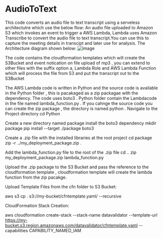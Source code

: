 # AudioToText
This code converts an audio file to text transcript using a serveless architectutre which use the below flow:
An audio file uploaded to Amazon S3 which invokes an event to trigger a AWS Lambda, Lambda uses Amazon Transcribe to convert the audio file to text transcript.You can use this to capture the meeting details in transcipt and later use for analysis. The Architecture diagram shown below:
![image](https://github.com/user-attachments/assets/eb7057dc-656c-4df0-b8e5-3c6d01c45c47)

The code contains the cloudformation templates which will create the S3Bucket and event notication on file upload of mp3 , you can extend to other files with the suffix option a, Lambda Role and  AWS Lambda Function which will process the file from S3 and put the transcript out to the S3Bucket 

The AWS Lambda code is written in Python and the source code is available in the Python folder , this is pacakaged as a zip packagae with the dependency. The code uses boto3 . Python folder contain the Lambdacode in the file named lambda_function.py . If you cahnge the source code you can create the zip package , the directory is named python . Navigate to the Project directory cd Python

Create a new directory named package install the boto3 dependency mkdir package pip install --target ./package boto3

Create a .zip file with the installed libraries at the root project cd package zip -r ../my_deployment_package.zip .

Add the lambda_function.py file to the root of the .zip file cd .. zip my_deployment_package.zip lambda_function.py

Upload the .zip package to the S3 Bucket and pass the reference to the cloudformation template , cloudformation template will create the lambda function from the zip pacakge.

Upload Template Files from the cfn folder to S3 Bucket:

aws s3 cp . s3://my-bucket/cfntemplate.yaml/ --recursive

CloudFormation Stack Creation:

aws cloudformation create-stack
--stack-name datavalidator
--template-url https://my-bucket.s3.region.amazonaws.com/datavalidator/cfntemplate.yaml
--capabilities CAPABILITY_NAMED_IAM
